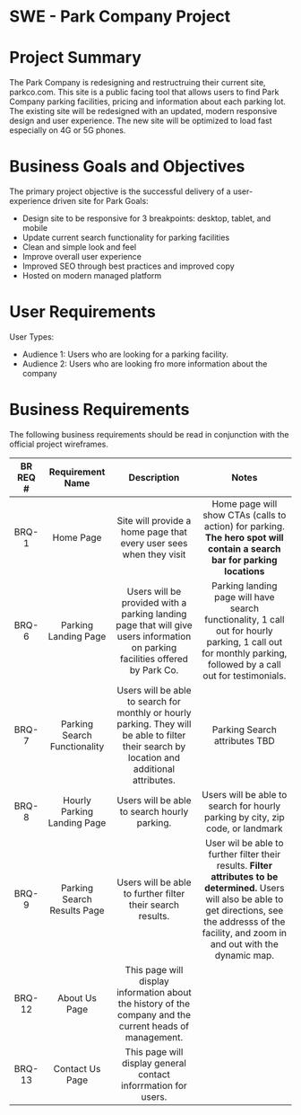 # SWE - Park Company Project

# Project Summary

The Park Company is redesigning and restructruing their current site, parkco.com. This site is a public facing tool 
that allows users to find Park Company parking facilities, pricing and information about each
parking lot. The existing site will be redesigned with an updated, modern responsive design and user
experience. The new site will be optimized to load fast especially on 4G or 5G phones.

# Business Goals and Objectives

The primary project objective is the successful delivery of a user-experience driven site for Park
Goals:

- Design site to be responsive for 3 breakpoints: desktop, tablet, and mobile
- Update current search functionality for parking facilities
- Clean and simple look and feel
- Improve overall user experience
- Improved SEO through best practices and improved copy
- Hosted on modern managed platform

# User Requirements

User Types:

- Audience 1: Users who are looking for a parking facility.
- Audience 2: Users who are looking fro more information about the company

# Business Requirements

The following business requirements should be read in conjunction with the official project wireframes.

| BR REQ # | Requirement Name | Description | Notes |
| :---: | :---: | :---: | :---: |
| BRQ-1 | Home Page | Site will provide a home page that every user sees when they visit| Home page will show CTAs (calls to action) for parking. **The hero spot will contain a search bar for parking locations**|
| BRQ-6 | Parking Landing Page | Users will be provided with a parking landing page that will give users information on  parking facilities offered by Park Co. | Parking landing page will have search functionality, 1 call out for hourly parking, 1 call out for monthly parking, followed by a call out for testimonials. |
| BRQ-7 | Parking Search Functionality |Users will be able to search for monthly or hourly parking. They will be able to filter their search by location and additional attributes. | Parking Search attributes TBD |
| BRQ-8 | Hourly Parking Landing Page | Users will be able to search hourly parking. | Users will be able to search for hourly parking by city, zip code, or landmark |
| BRQ-9 | Parking Search Results Page | Users will be able to further filter their search results. | User wil be able to further filter their results. **Filter attributes to be determined.** Users will also be able to get directions, see the addresss of the facility, and zoom in and out with the dynamic map. |
| BRQ-12 | About Us Page | This page will display information about the history of the company and the current heads of management. | |
| BRQ-13| Contact Us Page | This page will display general contact inforrmation for users. | |
